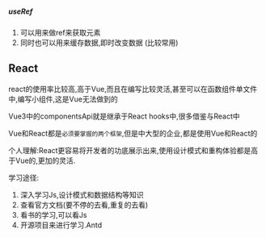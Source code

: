 ##### useRef  

1. 可以用来做ref来获取元素
2. 同时也可以用来缓存数据,即时改变数据 (比较常用)

## React

react的使用率比较高,高于Vue,而且在编写比较灵活,甚至可以在函数组件单文件中,编写小组件,这是Vue无法做到的

Vue3中的componentsApi就是继承于React hooks中,很多借鉴与React中

Vue和React都是`必须要掌握的两个框架`,但是中大型的企业,都是使用Vue和React的

个人理解:React更容易将开发者的功底展示出来,使用设计模式和重构体验都是高于Vue的,更加的灵活.

学习途径:

1. 深入学习Js,设计模式和数据结构等知识
2. 查看官方文档(要不停的去看,重复的去看)
3. 看书的学习,可以看Js
4. 开源项目来进行学习.Antd